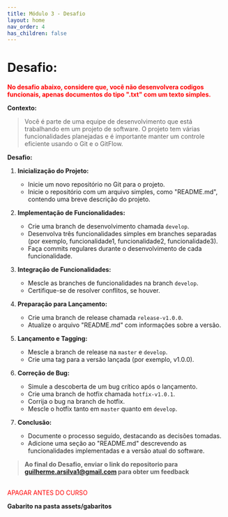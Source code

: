 ```yaml
---
title: Módulo 3 - Desafio
layout: home
nav_order: 4
has_children: false
---
```


<h1>Desafio:</h1>


**<span style="color:red">No desafio abaixo, considere que, você não desenvolvera codigos funcionais, apenas documentos do tipo "<b>.txt</b>" com um texto simples.</span>**

**Contexto:**
>Você é parte de uma equipe de desenvolvimento que está trabalhando em um projeto de software. O projeto tem várias funcionalidades planejadas e é importante manter um controle eficiente usando o Git e o GitFlow.

**Desafio:**
1. **Inicialização do Projeto:**
   - Inicie um novo repositório no Git para o projeto.
   - Inicie o repositório com um arquivo simples, como "README.md", contendo uma breve descrição do projeto.

2. **Implementação de Funcionalidades:**
   - Crie uma branch de desenvolvimento chamada `develop`.
   - Desenvolva três funcionalidades simples em branches separadas (por exemplo, funcionalidade1, funcionalidade2, funcionalidade3).
   - Faça commits regulares durante o desenvolvimento de cada funcionalidade.

3. **Integração de Funcionalidades:**
   - Mescle as branches de funcionalidades na branch `develop`.
   - Certifique-se de resolver conflitos, se houver.

4. **Preparação para Lançamento:**
   - Crie uma branch de release chamada `release-v1.0.0`.
   - Atualize o arquivo "README.md" com informações sobre a versão.

5. **Lançamento e Tagging:**
   - Mescle a branch de release na `master` e `develop`.
   - Crie uma tag para a versão lançada (por exemplo, v1.0.0).

6. **Correção de Bug:**
   - Simule a descoberta de um bug crítico após o lançamento.
   - Crie uma branch de hotfix chamada `hotfix-v1.0.1`.
   - Corrija o bug na branch de hotfix.
   - Mescle o hotfix tanto em `master` quanto em `develop`.

7. **Conclusão:**
   - Documente o processo seguido, destacando as decisões tomadas.
   - Adicione uma seção ao "README.md" descrevendo as funcionalidades implementadas e a versão atual do software.

><b>Ao final do Desafio, enviar o link do repositorio para guilherme.arsilva1@gmail.com para obter um feedback</b>

<br>
<span style="color:red">APAGAR ANTES DO CURSO</span>

**<p>Gabarito na pasta assets/gabaritos</p>**